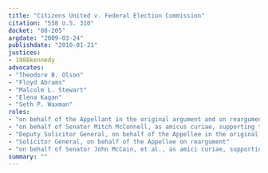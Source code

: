 ```yaml
---
title: "Citizens United v. Federal Election Commission"
citation: "558 U.S. 310"
docket: "08-205"
argdate: "2009-03-24"
publishdate: "2010-01-21"
justices:
- 1988kennedy
advocates:
- "Theodore B. Olson"
- "Floyd Abrams"
- "Malcolm L. Stewart"
- "Elena Kagan"
- "Seth P. Waxman"
roles:
- "on behalf of the Appellant in the original argument and on reargument"
- "on behalf of Senator Mitch McConnell, as amicus curiae, supporting the Appellant"
- "Deputy Solicitor General, on behalf of the Appellee in the original argument"
- "Solicitor General, on behalf of the Appellee on reargument"
- "on behalf of Senator John McCain, et al., as amici curiae, supporting the Appellee"
summary: ""
---
```


